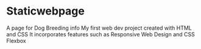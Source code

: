 # Staticwebpage
A page for Dog Breeding info
My first web dev project created with HTML and CSS
It incorporates features such as Responsive Web Design and CSS Flexbox
